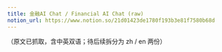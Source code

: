 ```yaml
---
title: 金融AI Chat / Financial AI Chat (raw)
notion_url: https://www.notion.so/21d01423de1780f193b3e81f7580b68d
---
```


（原文已抓取，含中英双语；待后续拆分为 zh / en 两份）

